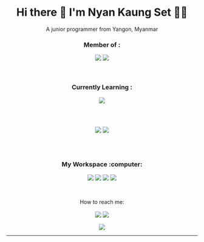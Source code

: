 <h1 align='center'>
  Hi there 👋 I'm Nyan Kaung Set 👨‍💻
</h1>
<p align='center'>A junior programmer from Yangon, Myanmar</p>
 
 <h3 align='center'>Member of :</h3>
 <p align='center'>
 <a href="https://cooldevs.netlify.app"><img src="https://img.shields.io/badge/cooldevs-000000?style=for-the-badge&logo=cooldevs&logoColor=white"></a>
 <a href="https://github.com/Programmer-sClass"><img src="https://img.shields.io/badge/ProgrammersClass-000000?style=for-the-badge&logo=Programmer-sClass&logoColor=white"></a>
<br><br><br>
 <h3 align='center'>Currently Learning : </h3>
<p align='center'> <!--img src="https://img.shields.io/badge/html-E34F26?style=for-the-badge&logo=html&logoColor=white"> <img src="https://img.shields.io/badge/css-1572B6?style=for-the-badge&logo=css&logoColor=white"--> <img src="https://img.shields.io/badge/JavaScript-323330?style=for-the-badge&logo=javascript&logoColor=F7DF1E"></p>

<br><br>
<p align='center'><img src="https://github-profile-summary-cards.vercel.app/api/cards/profile-details?username=NyanKaungSet&theme=vue"> <img src="https://github-readme-stats.vercel.app/api/top-langs/?username=NyanKaungSet"></p>
<br><br>
<h3 align='center'>My Workspace :computer:</h3>
<p align='center'><img src="https://img.shields.io/badge/Windows-0078D6?style=for-the-badge&logo=windows&logoColor=white"> <img src="https://img.shields.io/badge/hp%20laptop-0096D6?style=for-the-badge&logo=hp&logoColor=white"> <img src="https://img.shields.io/badge/Intel%20Core_i5_10th-0071C5?style=for-the-badge&logo=intel&logoColor=white"> <img src="https://img.shields.io/badge/Visual_Studio_Code-0078D4?style=for-the-badge&logo=visual%20studio%20code&logoColor=white"></p>
<br>
<p align='center'>How to reach me: <br><br><a href="https://discord.com/users/908203066518564864/"><img src="https://img.shields.io/badge/discord-5865F2?style=for-the-badge&logo=discord&logoColor=white"></a> <a href="https://t.me/NyanKaungSet"> <img src="https://img.shields.io/badge/telegram-26A5E4?style=for-the-badge&logo=telegram&logoColor=white"></a></p>

<p align='center'> <img src="https://hits.seeyoufarm.com/api/count/incr/badge.svg?url=https%3A%2F%2Fgithub.com%2FNyanKaungSet1212%2Fhit-counter"></p>

*****

<!--img src="https://github-readme-stats.vercel.app/api?username=NyanKaungSet">
<img src="https://github-readme-streak-stats.herokuapp.com/?user=NyanKaungSet">
<img src="https://github-profile-trophy.vercel.app/?username=NyanKaungSet"-->
<!--img src="https://img.shields.io/badge/{TEXT}-{HEX-COLOR}?style=for-the-badge&logo={LOGO-NAME}&logoColor=white"-->

<!-- 61/128 -->
